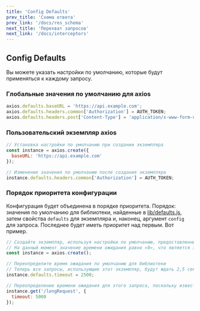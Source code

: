 ```yaml
---
title: 'Config Defaults'
prev_title: 'Схема ответа'
prev_link: '/docs/res_schema'
next_title: 'Перехват запросов'
next_link: '/docs/interceptors'
---
```


## Config Defaults

Вы можете указать настройки по умолчанию, которые будут применяться к каждому запросу.

### Глобальные значения по умолчанию для axios

```js
axios.defaults.baseURL = 'https://api.example.com';
axios.defaults.headers.common['Authorization'] = AUTH_TOKEN;
axios.defaults.headers.post['Content-Type'] = 'application/x-www-form-urlencoded';
```

### Пользовательский экземпляр axios

```js
// Установка настройки по умолчанию при создании экземпляра
const instance = axios.create({
  baseURL: 'https://api.example.com'
});

// Изменение значения по умолчанию после создания экземпляра
instance.defaults.headers.common['Authorization'] = AUTH_TOKEN;
```

### Порядок приоритета конфигурации

Конфигурация будет объединена в порядке приоритета. Порядок: значения по умолчанию для библиотеки, найденные в [lib/defaults.js](https://github.com/axios/axios/blob/master/lib/defaults.js#L28), затем свойства `defaults` для экземпляра и, наконец, аргумент `config` для запроса. Последнее будет иметь приоритет над первым. Вот пример.

```js
// Создайте экземпляр, используя настройки по умолчанию, предоставленные библиотекой.
// На данный момент значение времени ожидания равно «0», что является значением по умолчанию для библиотеки.
const instance = axios.create();

// Переопределите время ожидания по умолчанию для библиотеки
// Теперь все запросы, использующие этот экземпляр, будут ждать 2,5 секунды до истечения времени ожидания.
instance.defaults.timeout = 2500;

// Переопределение времени ожидания для этого запроса, поскольку известно, что он занимает много времени 
instance.get('/longRequest', {
  timeout: 5000
});
```

